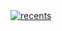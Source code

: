 <a href="https://velog.io/@ksi05503">
    <img alt="recents" src="https://velog-readme-stats.vercel.app/api/list?name=ksi05503"> 
</a>



